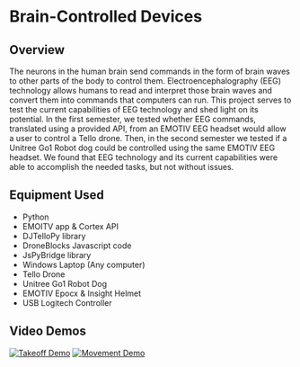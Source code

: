 # Brain-Controlled Devices
## Overview
The neurons in the human brain send commands in the form of brain waves to other parts of the body to control them. Electroencephalography (EEG) technology allows humans to read and interpret those brain waves and convert them into commands that computers can run. This project serves to test the current capabilities of EEG technology and shed light on its potential.
In the first semester, we tested whether EEG commands, translated using a provided API, from an EMOTIV EEG headset would allow a user to control a Tello drone. Then, in the second semester we tested if a Unitree Go1 Robot dog could be controlled using the same EMOTIV EEG headset.  We found that EEG technology and its current capabilities were able to accomplish the needed tasks, but not without issues.

## Equipment Used
* Python
* EMOITV app & Cortex API
* DJTelloPy library
* DroneBlocks Javascript code
* JsPyBridge library
* Windows Laptop (Any computer)
* Tello Drone
* Unitree Go1 Robot Dog
* EMOTIV Epocx & Insight Helmet
* USB Logitech Controller



## Video Demos

[![Takeoff Demo](https://i.imgur.com/QFrzKHd.png)](https://youtube.com/shorts/oqsKRUVTpd4 "Takeoff Demo")
[![Movement Demo](https://i.imgur.com/IThEtBA.png)](https://youtube.com/shorts/L60n676oXj4?feature=share "Movement Demo")

